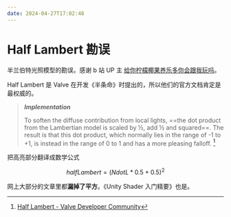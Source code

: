 ```yaml
---
date: 2024-04-27T17:02:48
---
```


# Half Lambert 勘误

半兰伯特光照模型的勘误。感谢 b 站 UP 主 [给你柠檬椰果养乐多你会跟我玩吗](https://space.bilibili.com/32704665)。

Half Lambert 是 Valve 在开发《半条命》时提出的，所以他们的官方文档肯定是最权威的。

> ***Implementation***
>
> To soften the diffuse contribution from local lights, ==the dot product from the Lambertian model is scaled by ½, add ½ and squared==. The result is that this dot product, which normally lies in the range of -1 to +1, is instead in the range of 0 to 1 and has a more pleasing falloff. [^1]

把高亮部分翻译成数学公式

$$
halfLambert = (NdotL * 0.5 + 0.5)^2
$$

网上大部分的文章里都**漏掉了平方**。《Unity Shader 入门精要》也是。

[^1]: [Half Lambert - Valve Developer Community](https://developer.valvesoftware.com/wiki/Half_Lambert)
